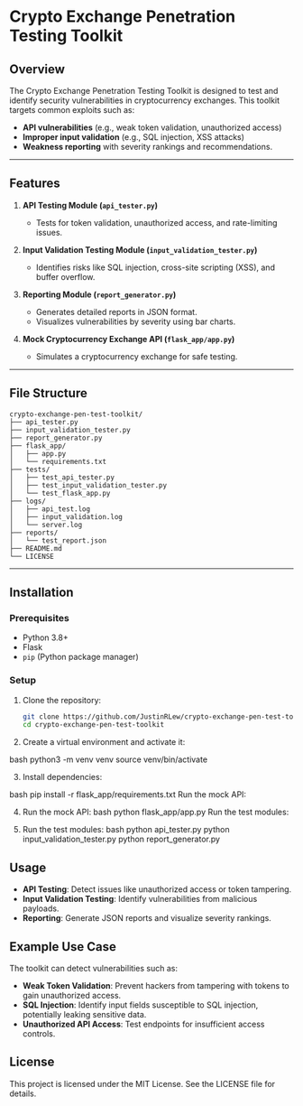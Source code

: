 # Crypto Exchange Penetration Testing Toolkit

## Overview
The Crypto Exchange Penetration Testing Toolkit is designed to test and identify security vulnerabilities in cryptocurrency exchanges. This toolkit targets common exploits such as:
- **API vulnerabilities** (e.g., weak token validation, unauthorized access)
- **Improper input validation** (e.g., SQL injection, XSS attacks)
- **Weakness reporting** with severity rankings and recommendations.

---

## Features
1. **API Testing Module (`api_tester.py`)**
   - Tests for token validation, unauthorized access, and rate-limiting issues.

2. **Input Validation Testing Module (`input_validation_tester.py`)**
   - Identifies risks like SQL injection, cross-site scripting (XSS), and buffer overflow.

3. **Reporting Module (`report_generator.py`)**
   - Generates detailed reports in JSON format.
   - Visualizes vulnerabilities by severity using bar charts.

4. **Mock Cryptocurrency Exchange API (`flask_app/app.py`)**
   - Simulates a cryptocurrency exchange for safe testing.

---

## File Structure
```plaintext
crypto-exchange-pen-test-toolkit/
├── api_tester.py
├── input_validation_tester.py
├── report_generator.py
├── flask_app/
│   ├── app.py
│   └── requirements.txt
├── tests/
│   ├── test_api_tester.py
│   ├── test_input_validation_tester.py
│   └── test_flask_app.py
├── logs/
│   ├── api_test.log
│   ├── input_validation.log
│   └── server.log
├── reports/
│   └── test_report.json
├── README.md
└── LICENSE

```

---

## Installation
### Prerequisites
- Python 3.8+
- Flask
- `pip` (Python package manager)

### Setup
1. Clone the repository:
   ```bash
   git clone https://github.com/JustinRLew/crypto-exchange-pen-test-toolkit.git
   cd crypto-exchange-pen-test-toolkit

2. Create a virtual environment and activate it:

bash
python3 -m venv venv
source venv/bin/activate

3. Install dependencies:

bash
pip install -r flask_app/requirements.txt
Run the mock API:

4. Run the mock API:
bash
python flask_app/app.py
Run the test modules:

5. Run the test modules:
bash
python api_tester.py
python input_validation_tester.py
python report_generator.py

## Usage
- **API Testing**: Detect issues like unauthorized access or token tampering.
- **Input Validation Testing**: Identify vulnerabilities from malicious payloads.
- **Reporting**: Generate JSON reports and visualize severity rankings.

## Example Use Case
The toolkit can detect vulnerabilities such as:

- **Weak Token Validation**: Prevent hackers from tampering with tokens to gain unauthorized access.
- **SQL Injection**: Identify input fields susceptible to SQL injection, potentially leaking sensitive data.
- **Unauthorized API Access**: Test endpoints for insufficient access controls.

## License
This project is licensed under the MIT License. See the LICENSE file for details.

